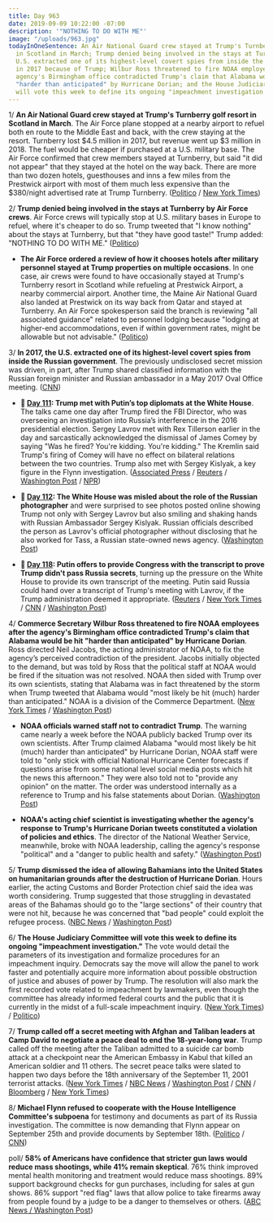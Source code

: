 ```yaml
---
title: Day 963
date: 2019-09-09 10:22:00 -07:00
description: '"NOTHING TO DO WITH ME"'
image: "/uploads/963.jpg"
todayInOneSentence: An Air National Guard crew stayed at Trump's Turnberry golf resort
  in Scotland in March; Trump denied being involved in the stays at Turnberry; the
  U.S. extracted one of its highest-level covert spies from inside the Russian government
  in 2017 because of Trump; Wilbur Ross threatened to fire NOAA employees after the
  agency's Birmingham office contradicted Trump's claim that Alabama would be hit
  "harder than anticipated" by Hurricane Dorian; and the House Judiciary Committee
  will vote this week to define its ongoing "impeachment investigation.".
---
```


1/ **An Air National Guard crew stayed at Trump's Turnberry golf resort in Scotland in March**. The Air Force plane stopped at a nearby airport to refuel both en route to the Middle East and back, with the crew staying at the resort. Turnberry lost $4.5 million in 2017, but revenue went up $3 million in 2018. The fuel would be cheaper if purchased at a U.S. military base. The Air Force confirmed that crew members stayed at Turnberry, but said "it did not appear" that they stayed at the hotel on the way back. There are more than two dozen hotels, guesthouses and inns a few miles from the Prestwick airport with most of them much less expensive than the $380/night advertised rate at Trump Turnberry. ([Politico](https://www.politico.com/story/2019/09/06/air-force-trump-scottish-retreat-1484337) / [New York Times](https://www.nytimes.com/2019/09/07/us/politics/military-stopover-trump-turnberry.html))

2/ **Trump denied being involved in the stays at Turnberry by Air Force crews**. Air Force crews will typically stop at U.S. military bases in Europe to refuel, where it's cheaper to do so. Trump tweeted that "I know nothing" about the stays at Turnberry, but that "they have good taste!" Trump added: "NOTHING TO DO WITH ME." ([Politico](https://www.politico.com/story/2019/09/09/trump-air-force-scotland-resort-1486440))

* **The Air Force ordered a review of how it chooses hotels after military personnel stayed at Trump properties on multiple occasions**. In one case, air crews were found to have occasionally stayed at Trump's Turnberry resort in Scotland while refueling at Prestwick Airport, a nearby commercial airport. Another time, the Maine Air National Guard also landed at Prestwick on its way back from Qatar and stayed at Turnberry. An Air Force spokesperson said the branch is reviewing "all associated guidance" related to personnel lodging because "lodging at higher-end accommodations, even if within government rates, might be allowable but not advisable." ([Politico](https://www.politico.com/story/2019/09/08/trump-resort-air-force-probe-1485447))

3/ **In 2017, the U.S. extracted one of its highest-level covert spies from inside the Russian government**. The previously undisclosed secret mission was driven, in part, after Trump shared classified information with the Russian foreign minister and Russian ambassador in a May 2017 Oval Office meeting. ([CNN](https://www.cnn.com/2019/09/09/politics/russia-us-spy-extracted/index.html))

* **📌 [Day 111](https://whatthefuckjusthappenedtoday.com/2017/05/10/Day-111/#1-trump-met-with-putin%E2%80%99s-top-diploma): Trump met with Putin’s top diplomats at the White House**. The talks came one day after Trump fired the FBI Director, who was overseeing an investigation into Russia’s interference in the 2016 presidential election. Sergey Lavrov met with Rex Tillerson earlier in the day and sarcastically acknowledged the dismissal of James Comey by saying "Was he fired? You're kidding. You're kidding." The Kremlin said Trump's firing of Comey will have no effect on bilateral relations between the two countries. Trump also met with Sergey Kislyak, a key figure in the Flynn investigation. ([Associated Press](https://apnews.com/190c006d277c48f7954e472282a2436b/Official:-Trump-may-meet-top-Russian-diplomat-in-White-House) / [Reuters](https://www.reuters.com/article/us-usa-russia-idUSKBN1861V4) / [Washington Post](https://www.washingtonpost.com/world/national-security/trump-to-meet-top-russian-diplomat-at-the-white-house/2017/05/09/a32ccba6-3531-11e7-ab03-aa29f656f13e_story.html) / [NPR](http://www.npr.org/sections/thetwo-way/2017/05/10/527755991/trump-meets-with-russias-lavrov-at-the-white-house-today))

* **📌 [Day 112](https://whatthefuckjusthappenedtoday.com/2017/05/11/Day-112/#3-the-white-house-was-misled-about-t): The White House was misled about the role of the Russian photographer** and were surprised to see photos posted online showing Trump not only with Sergey Lavrov but also smiling and shaking hands with Russian Ambassador Sergey Kislyak. Russian officials described the person as Lavrov's official photographer without disclosing that he also worked for Tass, a Russian state-owned news agency. ([Washington Post](https://www.washingtonpost.com/world/national-security/trump-to-meet-russian-foreign-minister-at-the-white-house-as-moscows-alleged-election-interference-is-back-in-spotlight/2017/05/10/c6717e4c-34f3-11e7-b412-62beef8121f7_story.html))

* **📌 [Day 118](https://whatthefuckjusthappenedtoday.com/2017/05/17/Day-118/#9-putin-offers-to-provide-congress-w): Putin offers to provide Congress with the transcript to prove Trump didn't pass Russia secrets**, turning up the pressure on the White House to provide its own transcript of the meeting. Putin said Russia could hand over a transcript of Trump's meeting with Lavrov, if the Trump administration deemed it appropriate. ([Reuters](https://www.reuters.com/article/us-usa-trump-putin-idUSKCN18D1EA) / [New York Times](https://www.nytimes.com/2017/05/17/world/europe/trump-putin-russia.html) / [CNN](https://www.cnn.com/2017/05/17/politics/russia-us-trump-lavrov-intel/index.html) / [Washington Post](https://www.washingtonpost.com/world/putin-offers-to-provide-congress-with-details-of-trump-disclosures-to-russian-envoys/2017/05/17/80485ffe-3af6-11e7-a058-ddbb23c75d82_story.html))

4/ **Commerce Secretary Wilbur Ross threatened to fire NOAA employees after the agency's Birmingham office contradicted Trump's claim that Alabama would be hit "harder than anticipated" by Hurricane Dorian**. Ross directed Neil Jacobs, the acting administrator of NOAA, to fix the agency’s perceived contradiction of the president. Jacobs initially objected to the demand, but was told by Ross that the political staff at NOAA would be fired if the situation was not resolved. NOAA then sided with Trump over its own scientists, stating that Alabama was in fact threatened by the storm when Trump tweeted that Alabama would "most likely be hit (much) harder than anticipated." NOAA is a division of the Commerce Department. ([New York Times](https://www.nytimes.com/2019/09/09/climate/hurrican-dorian-trump-tweet.html) / [Washington Post](https://www.washingtonpost.com/weather/2019/09/06/noaa-backs-president-trump-alabama-hurricane-forecast-rebukes-weather-service-office-that-accurately-contradicted-him/))

* **NOAA officials warned staff not to contradict Trump**. The warning came nearly a week before the NOAA publicly backed Trump over its own scientists. After Trump claimed Alabama "would most likely be hit (much) harder than anticipated" by Hurricane Dorian, NOAA staff were told to "only stick with official National Hurricane Center forecasts if questions arise from some national level social media posts which hit the news this afternoon." They were also told not to "provide any opinion" on the matter. The order was understood internally as a reference to Trump and his false statements about Dorian. ([Washington Post](https://www.washingtonpost.com/politics/noaa-staff-warned-in-sept-1-directive-against-contradicting-trump/2019/09/07/12a52d1a-d18f-11e9-87fa-8501a456c003_story.html))

* **NOAA's acting chief scientist is investigating whether the agency's response to Trump's Hurricane Dorian tweets constituted a violation of policies and ethics**. The director of the National Weather Service, meanwhile, broke with NOAA leadership, calling the agency's response "political" and a "danger to public health and safety." ([Washington Post](https://www.washingtonpost.com/weather/2019/09/09/noaas-chief-scientist-will-investigate-why-agency-backed-trump-over-its-experts-dorian-email-shows/))

5/ **Trump dismissed the idea of allowing Bahamians into the United States on humanitarian grounds after the destruction of Hurricane Dorian**. Hours earlier, the acting Customs and Border Protection chief said the idea was worth considering. Trump suggested that those struggling in devastated areas of the Bahamas should go to the "large sections" of their country that were not hit, because he was concerned that "bad people" could exploit the refugee process. ([NBC News](https://www.nbcnews.com/news/us-news/trump-dismisses-idea-allowing-bahamians-u-s-after-hurricane-dorian-n1051576) / [Washington Post](https://www.washingtonpost.com/politics/2019/09/09/trump-contradicts-cbp-head-bahamian-refugees-argues-they-might-have-been-infiltrated-by-very-bad-people/))

6/ **The House Judiciary Committee will vote this week to define its ongoing "impeachment investigation."** The vote would detail the parameters of its investigation and formalize procedures for an impeachment inquiry. Democrats say the move will allow the panel to work faster and potentially acquire more information about possible obstruction of justice and abuses of power by Trump. The resolution will also mark the first recorded vote related to impeachment by lawmakers, even though the committee has already informed federal courts and the public that it is currently in the midst of a full-scale impeachment inquiry. ([New York Times](https://www.nytimes.com/2019/09/08/us/politics/democrats-judiciary-procedures-impeachment-trump.html)) / [Politico](https://www.politico.com/story/2019/09/06/house-judiciary-dems-impeachment-trump-1484435))

7/ **Trump called off a secret meeting with Afghan and Taliban leaders at Camp David to negotiate a peace deal to end the 18-year-long war**. Trump called off the meeting after the Taliban admitted to a suicide car bomb attack at a checkpoint near the American Embassy in Kabul that killed an American soldier and 11 others. The secret peace talks were slated to happen two days before the 18th anniversary of the September 11, 2001 terrorist attacks. ([New York Times](https://www.nytimes.com/2019/09/07/us/politics/trump-taliban-afghanistan.html) / [NBC News](https://www.nbcnews.com/politics/politics-news/secret-taliban-peace-talks-camp-david-floated-scrapped-within-week-n1051286) / [Washington Post](https://www.washingtonpost.com/national-security/collapse-of-afghanistan-peace-talks-spotlights-internal-trump-administration-divisions/2019/09/08/c7d57412-d24b-11e9-86ac-0f250cc91758_story.html) / [CNN](https://www.cnn.com/2019/09/08/politics/michael-waltz-taliban-9-11-pompeo-cnntv/) / [Bloomberg](https://www.bloomberg.com/news/articles/2019-09-07/trumps-says-he-canceled-secret-camp-david-meeting-with-taliban) / [New York Times](https://www.nytimes.com/2019/09/08/world/asia/afghanistan-trump-camp-david-taliban.html))

8/ **Michael Flynn refused to cooperate with the House Intelligence Committee's subpoena** for testimony and documents as part of its Russia investigation. The committee is now demanding that Flynn appear on September 25th and provide documents by September 18th. ([Politico](https://www.politico.com/story/2019/09/09/adam-schiff-michael-flynn-1486508) / [CNN](https://www.cnn.com/2019/09/09/politics/michael-flynn-panel-subpoena/index.html))

poll/ **58% of Americans have confidence that stricter gun laws would reduce mass shootings, while 41% remain skeptical**. 76% think improved mental health monitoring and treatment would reduce mass shootings. 89% support background checks for gun purchases, including for sales at gun shows. 86% support "red flag" laws that allow police to take firearms away from people found by a judge to be a danger to themselves or others. ([ABC News / Washington Post](https://abcnews.go.com/Politics/10-fear-mass-shooting-gun-laws-poll/story?id=65414785))